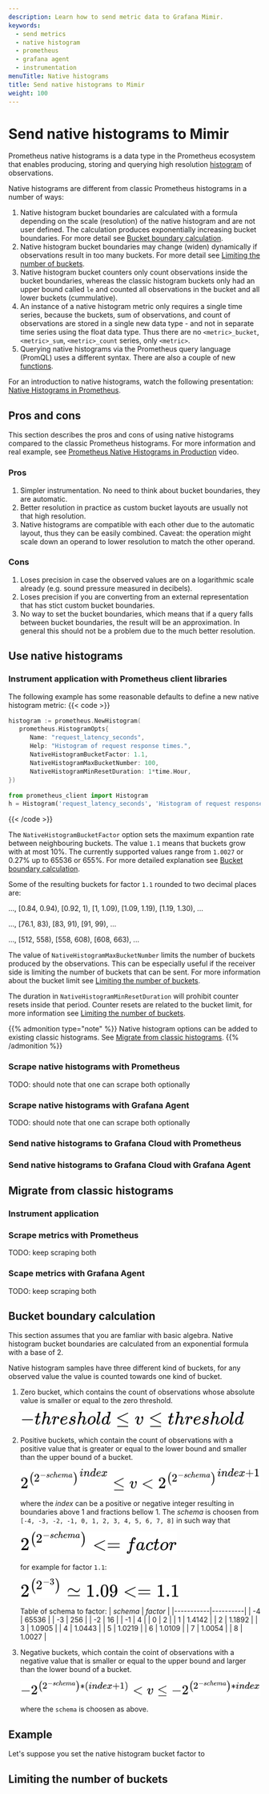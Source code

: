```yaml
---
description: Learn how to send metric data to Grafana Mimir.
keywords:
  - send metrics
  - native histogram
  - prometheus
  - grafana agent
  - instrumentation
menuTitle: Native histograms
title: Send native histograms to Mimir
weight: 100
---
```


# Send native histograms to Mimir

Prometheus native histograms is a data type in the Prometheus ecosystem that enables producing, storing and querying high resolution [histogram](https://prometheus.io/docs/concepts/metric_types/#histogram) of observations.

Native histograms are different from classic Prometheus histograms in a number of ways:

1. Native histogram bucket boundaries are calculated with a formula depending on the scale (resolution) of the native histogram and are not user defined. The calculation produces exponentially increasing bucket boundaries. For more detail see [Bucket boundary calculation](#bucket-boundary-calculation).
1. Native histogram bucket boundaries may change (widen) dynamically if observations result in too many buckets. For more detail see [Limiting the number of buckets](#limiting-the-number-of-buckets).
1. Native histogram bucket counters only count observations inside the bucket boundaries, whereas the classic histogram buckets only had an upper bound called `le` and counted all observations in the bucket and all lower buckets (cummulative).
1. An instance of a native histogram metric only requires a single time series, because the buckets, sum of observations, and count of observations are stored in a single new data type - and not in separate time series using the float data type. Thus there are no `<metric>_bucket`, `<metric>_sum`, `<metric>_count` series, only `<metric>`.
1. Querying native histograms via the Prometheus query language (PromQL) uses a different syntax. There are also a couple of new [functions](https://prometheus.io/docs/prometheus/latest/querying/functions/).

For an introduction to native histograms, watch the following presentation: [Native Histograms in Prometheus](https://www.youtube.com/watch?v=AcmABV6NCYk).

## Pros and cons

This section describes the pros and cons of using native histograms compared to the classic Prometheus histograms. For more information and real example, see [Prometheus Native Histograms in Production](https://www.youtube.com/watch?v=TgINvIK9SYc&t=127s) video.

### Pros

1. Simpler instrumentation. No need to think about bucket boundaries, they are automatic.
1. Better resolution in practice as custom bucket layouts are usually not that high resolution.
1. Native histograms are compatible with each other due to the automatic layout, thus they can be easily combined. Caveat: the operation might scale down an operand to lower resolution to match the other operand.

### Cons

1. Loses precision in case the observed values are on a logarithmic scale already (e.g. sound pressure measured in decibels).
1. Loses precision if you are converting from an external representation that has stict custom bucket boundaries.
1. No way to set the bucket boundaries, which means that if a query falls between bucket boundaries, the result will be an approximation. In general this should not be a problem due to the much better resolution.

## Use native histograms

### Instrument application with Prometheus client libraries

The following example has some reasonable defaults to define a new native histogram metric:
{{< code >}}

```go
histogram := prometheus.NewHistogram(
   prometheus.HistogramOpts{
      Name: "request_latency_seconds",
      Help: "Histogram of request response times.",
      NativeHistogramBucketFactor: 1.1,
      NativeHistogramMaxBucketNumber: 100,
      NativeHistogramMinResetDuration: 1*time.Hour,
})
```

```python
from prometheus_client import Histogram
h = Histogram('request_latency_seconds', 'Histogram of request response times.')

```

{{< /code >}}

The `NativeHistogramBucketFactor` option sets the maximum expantion rate between neighbouring buckets. The value `1.1` means that buckets grow with at most 10%. The currently supported values range from `1.0027` or 0.27% up to 65536 or 655%. For more detailed explanation see [Bucket boundary calculation](#bucket-boundary-calculation).

Some of the resulting buckets for factor `1.1` rounded to two decimal places are:

..., [0.84, 0.94), [0.92, 1), [1, 1.09), [1.09, 1.19), [1.19, 1.30), ...

..., [76.1, 83), [83, 91), [91, 99), ...

..., [512, 558), [558, 608), [608, 663), ...

The value of `NativeHistogramMaxBucketNumber` limits the number of buckets produced by the observations. This can be especially useful if the receiver side is limiting the number of buckets that can be sent. For more information about the bucket limit see [Limiting the number of buckets](#limiting-the-number-of-buckets).

The duration in `NativeHistogramMinResetDuration` will prohibit counter resets inside that period. Counter resets are related to the bucket limit, for more information see [Limiting the number of buckets](#limiting-the-number-of-buckets).

{{% admonition type="note" %}}
Native histogram options can be added to existing classic histograms. See [Migrate from classic histograms](#migrate-from-classic-histograms).
{{% /admonition %}}

### Scrape native histograms with Prometheus

TODO: should note that one can scrape both optionally

### Scrape native histograms with Grafana Agent

TODO: should note that one can scrape both optionally

### Send native histograms to Grafana Cloud with Prometheus

### Send native histograms to Grafana Cloud with Grafana Agent

## Migrate from classic histograms

### Instrument application

### Scrape metrics with Prometheus

TODO: keep scraping both

### Scape metrics with Grafana Agent

TODO: keep scraping both

## Bucket boundary calculation

This section assumes that you are famliar with basic algebra. Native histogram bucket boundaries are calculated from an exponential formula with a base of 2.

Native histogram samples have three different kind of buckets, for any observed value the value is counted towards one kind of bucket.

1. Zero bucket, which contains the count of observations whose absolute value is smaller or equal to the zero threshold.

   [//]: # "LaTeX equation source: -threshold \\leq v \leq threshold"

   ![Zero threshold definition](zero-threshold-def.svg)

1. Positive buckets, which contain the count of observations with a positive value that is greater or equal to the lower bound and smaller than the upper bound of a bucket.

   [//]: # "LaTeX equation source: {2^{\left( 2^{-schema}\right)}}^{index} \leq v < {2^{\left( 2^{-schema}\right)}}^{index+1}"

   ![Positive bucket definition](pos-bucket-def.svg)

   where the *index* can be a positive or negative integer resulting in boundaries above 1 and fractions bellow 1. The *schema* is choosen from `[-4, -3, -2, -1, 0, 1, 2, 3, 4, 5, 6, 7, 8]` in such way that

   [//]: # "LaTeX equation source: 2^{\left( 2^{-schema}\right)} <= factor"

   ![Factor equation](factor-equation.svg)

   for example for factor `1.1`:

   [//]: # "Latex equation source: 2^{\left(2^{-3}\right)}\simeq1.09<=1.1"

   ![Factor 1.1 equation](factor-1.1-equation.svg)

   Table of schema to factor:
   | *schema*  | *factor* |
   |-----------|----------|
   | -4        | 65536    |
   | -3        | 256      |
   | -2        | 16       |
   | -1        | 4        |
   | 0         | 2        |
   | 1         | 1.4142   |
   | 2         | 1.1892   |
   | 3         | 1.0905   |
   | 4         | 1.0443   |
   | 5         | 1.0219   |
   | 6         | 1.0109   |
   | 7         | 1.0054   |
   | 8         | 1.0027   |

1. Negative buckets, which contain the coint of observations with a negative value that is smaller or equal to the upper bound and larger than the lower bound of a bucket.

   [//]: # "LaTeX equation source: -2^{\\left( 2^{-schema}\right)*(index+1)} < v \leq -2^{\left( 2^{-schema}\right)*index}"

   ![Negative bucket definition](neg-bucket-def.svg)

   where the `schema` is choosen as above.

## Example

Let's suppose you set the native histogram bucket factor to

## Limiting the number of buckets
